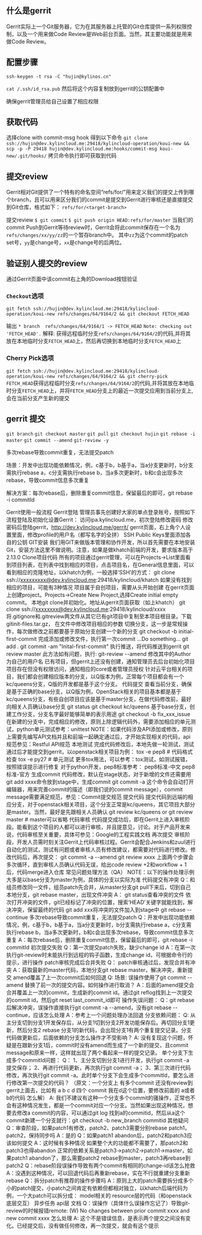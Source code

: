 ## 什么是gerrit

Gerrit实际上一个Git服务器，它为在其服务器上托管的Git仓库提供一系列权限控制，以及一个用来做Code Review是Web前台页面。当然，其主要功能就是用来做Code Review。

## 配置步骤

`ssh-keygen -t rsa -C "hujin@kylinos.cn"`

`cat /.ssh/id_rsa.pub` 然后将这个内容复制放到gerrit的公钥配置中

确保gerrit管理员给自己设置了相应权限

## 获取代码

选择clone with commit-msg hook 得到以下命令
`git clone ssh://hujin@dev.kylincloud.me:29418/kylincloud-operation/koui-new && scp -p -P 29418 hujin@dev.kylincloud.me:hooks/commit-msg koui-new/.git/hooks/`
拷贝命令执行即可获取到代码

## 提交review

Gerrit相对Git提供了一个特有的命名空间“refs/for/”用来定义我们的提交上传到哪个branch，且可以用来区分我们的commit是提交到Gerrit进行审核还是直接提交到Git仓库，格式如下：
`refs/for/<target-branch>`

提交review
`$ git commit`
`$ git push origin HEAD:refs/for/master`
当我们的commit Push到Gerrit等待review时，Gerrit会将此commit保存在一个名为`refs/changes/xx/yy/zz`的一个暂存branch中。
其中`zz`为这个commit的patch set号，`yy`是change号，`xx`是change号的后两位。

## 验证别人提交的review

通过Gerrit页面中该commit右上角的Download按钮验证

### `Checkout`选项
`git fetch ssh://hujin@dev.kylincloud.me:29418/kylincloud-operation/koui-new refs/changes/64/9164/2 && git checkout FETCH_HEAD`

输出
`* branch  refs/changes/64/9164/1 -> FETCH_HEAD`
`Note: checking out 'FETCH_HEAD'.`
解释:
获得远程临时分支`refs/changes/64/9164/2`的代码,并将其放在本地临时分支`FETCH_HEAD`上，然后再切换到本地临时分支`FETCH_HEAD`上

### Cherry Pick选项

`git fetch ssh://hujin@dev.kylincloud.me:29418/kylincloud-operation/koui-new refs/changes/64/9164/2 && git cherry-pick FETCH_HEAD`获得远程临时分支`refs/changes/64/9164/2`的代码,并将其放在本地临时分支`FETCH_HEAD`上，并将`FETCH_HEAD`分支上的最近一次提交应用到当前分支上,会在当前分支产生新的提交

## gerrit 提交

`git branch`
`git checkout master`
`git pull`
`git checkout hujin`
`git rebase -i master`
`git commit --amend`
`git-review -y`

多次rebase导致commit重复，无法提交patch

场景：开发中出现功能依赖情况，例，c基于b，b基于a，当a分支更新时，b分支需执行rebase a，c分支需执行rebase b，当a多次更新时，b和c会出现多次rebase，导致commit信息多次重复

解决方案：每次rebase后，删除重复commit信息，保留最后的即可，git rebase -i commitId


Gerrit使用一般流程
Gerrit登陆
管理员事先创建好大家的单点登录账号，按照如下流程登陆及初始化设置Gerrit：
访问ipa.kylincloud.me，初次登陆修改密码
修改密码后登陆gerrit，http://dev.kylincloud.me/gerrit/
gerrit页面，右上角个人设置里面，修改profile的用户名（都写名字的全拼）
SSH Public Keys里面添加各自的公钥
GIT安装
我们用GIT来做版本管理和协作开发，所以首先需要在本地安装Git，安装方法这里不做说明。注意，如果是做khatch前端的开发，要求版本高于2.13.0
Clone项目代码
所有的项目通过gerrit管理，可以在Projects->List里面看到项目列表，在列表中找到相应的项目，点击项目名，在General信息里面，可以看到相应的克隆地址，以khatch为例，一般选择‘SSH’的方式：
git clone ssh://xxxxxxxxx@dev.kylincloud.me:29418/kylincloud/khatch
如果没有找到相应的项目，可能有3种情况
项目属于自创项目，需要从头开始创建
在gerrit页面上创建project。Projects->Create New Project,选择Create initial empty commit。
本地git clone并初始化。地址从gerrit页面获取（如上khatch）
git clone ssh://xxxxxxxx@dev.kylincloud.me:29418/kylincloud/xxxx
将.gitignore和.gitreview两文件从其它已有git项目中复制至本项目根目录。下载gitinit-files.tar.gz， 在文件中修改项目相应的参数
切换分支，这一步是常规操作，每次做修改之前都要基于原始分支创建一个新的分支
git checkout -b initial-first-commit
完成添加或修改文件，执行第一次commit
...Do something...
git add .
git commit -am "Inital-first-commit"
执行推送，将代码推送到gerrit
git review master
此方法如有问题，执行: git-review --amend 修改其中的Author为自己的用户名
已有项目，但gerrit上还没有创建，通知管理员去后台初始化项目
项目存在但没有权限访问，通知相应的core或者管理员授权
针对云平台相关的项目，我们都会创建相应版本的分支，以Q版本为例，正常每个项目都会有一个kc/queens分支，Q版的开发都是基于这个分支。
代码提交
查看当前分支，确保是基于正确的base分支，以Q版为例，OpenStack相关的项目基本都是基于kc/queens分支，有些自创项目应该是基于master分支，在做代码修改前，最好向相关人员确认base分支
git status
git checkout kc/queens
基于base分支，创建工作分支，分支名字最好能够简单的表示用途
git checkout -b fix_xxx_issue
在新建的分支中，完成相应的修改，原则上除逻辑代码外，需要添加相应的单元测试，python单元测试参考：unittest
NOTE：如果代码涉及API添加或修改，原则上需要先编写API文档并且和前端一起确定通过后，才开始实现相关的代码，api规范参见：Restful API规范
本地测试
完成代码修改后，本地先做一轮测试，测试通过后才能提交到gerrit，以openstack相关项目为例：
tox -e pep8    # 代码格式检查
tox -e py27    # 单元测试 
更多tox用法，可以参考：tox测试，如测试报错，按照错误提示进行修复
对于python开发，pep8标准参考：
pep8标准-中文
pep8标准-官方
生成commit
代码修改，默认在stage状态，对于新增的文件还需要用git add xxxx命令放到stage中，生成commit
git commit -a
这个命令会自动打开编辑器，用来完善commit的描述（即我们说的commit message），commit message需要满足规范，参见：Commit提交规范
提交代码
提交代码到远端的相应分支，对于openstack相关项目，这个分支正常是kc/queens，其它项目大部分是master。当然，最好是先跟相关人员确认
git review kc/queens
or
git review master      # master可以省略
代码审核
代码提交成功后，即在Gerrit上进入审核阶段。能看到这个项目的人都可以进行审核，并且提意见，讨论。对于产品开发来说，代码审核至关重要，具体可参见：Google的工程实践文档
再次提交
审核阶段，开发人员需时刻关注Gerrit上代码审核过程。Gerrit会配合Jenkins和zuul进行自动化的测试，测试有问题或者审核人员有修改建议，都需要对代码进行修改。修改代码后，再次提交：
git commit -a --amend
git review xxxx
上面两个步骤会多次循环，直到审核人员确认代码无误，给出code review +2和workflow + 1后，代码merge进入仓库
常见问题处理方法（QA）
NOTE：以下的操作处理示例大多是以base分支为master为例，具体的分支以实际为准
代码提交有冲突
Q：和组员修改同一文件，组员patch先合并，从master分支git pull下来后，切到自己本地分支，git rebase master，出现文件冲突
A：
git status查看冲突的文件
依次打开冲突的文件，git已经标记了冲突的位置，搜索‘HEAD’关键字就能找到，解决冲突，保留最终的代码
git add xxx将冲突的文件加入到stage中
git rebase --continue
多次rebase导致commit重复，无法提交patch
Q：开发中出现功能依赖情况，例，c基于b，b基于a，当a分支更新时，b分支需执行rebase a，c分支需执行rebase b，当a多次更新时，b和c会出现多次rebase，导致commit信息多次重复
A：每次rebase后，删除重复commit信息，保留最后的即可，git rebase -i commitId
初次提交失败
Q：第一次提交patch失败，缺少change id
A：在第一次执行git-review时未能执行到远程的钩子函数，生成change id，可根据命令行的提示，进行操作
patch审核完成后合并失败
Q： patch审核通过后，发现合并有冲突
A：获取最新的master代码，本地分支git rebase master，解决冲突，重新提交
amend覆盖了上一次commit后如何回退
Q: 场景: 误操作使用了git commit --amend 替换了前一次的提交内容。如何操作进行取消？
A：后面的amend提交会合并覆盖上一次的commit，生成新的commit id。通过git reflog找到上一次提交的commit id，然后git reset last_commit_id即可
操作失误问题：
Q：git rebase后解决冲突，误操作直接执行git commit -a --amend，没有git rebase --continue，应该怎么处理
A：参考上一个问题处理办法回退
分支依赖问题：
Q: 从主分支切到分支1开发保存后，从分支1切到分支2开发功能保存后。再切回分支1更新，然后分支2 rebase 分支1的新代码，会出现分支1有两个重复提交记录。分支代码做更新后，后面依赖的分支怎么操作才不受影响？
A: 没有复现这个问题，怀疑是在跟新分支1后，commit时没有amend而生成了一个新的提交，且commit message和原来一样，这样就出现了两个看起来一样的提交记录。
单个分支下生成多个commitId问题：
Q： 1、主分支切到分支1进行开发，执行git commit -a 提交保存；  2、再进行代码更新，再次执行git commit -a；  3、第三次进行代码修改，再次执行git commit -a。此时单个分支下会生成多个commitId，要怎么进行修改第一次提交的代码？
（原文：一个分支上 有多个commit  还没有review到gerrit上面去，比如有 a b c d  四个 commit 我在d这个位置，要修改前面的 a或者b的代码 怎么解）
A: 我们不建议有这种一个分支多个commit的骚操作，正常也不会有这种情况发生，都是一个commit对应一个分支。当然如果出现这种情况，想要去修改a commit的内容，可以通过git log 找到a的commitid，然后从a这个commit新建一个分支就行：git checkout -b new_branch commitid
其他疑问
Q：审查阶段，如果patch1有修改，patch2、patch3需要分别rebase patch1，patch2，保持同步吗
A：是的
Q：如果patch1 abandon后，patch2和patch3应该如何提交
A：这时候有多种情况
如果整个大的功能都不需要了，那patch2和patch3也得abandon
正常的依赖关系是patch3->patch2->patch1->master，如果patch1 abandon了，那么需要patch2 rebase到master，patch3再rebase到patch2
Q：rebase阶段误操作导致有两个commit有相同的change-id该怎么抢救
A：没遇到这种情况，可以回退代码后再重新rebase，实在不行就重建分支重新rebase
Q：拆分patch有推荐的操作步骤吗
A：原则上大的patch需要拆分成多个小的patch提交，小patch之间肯定有依赖但都相对独立，以khatch后端代码为例，一个大patch可以拆分成：
model相关的
resource层的代码（和openstack底层交互）
异步任务
api层
文档
Q：误操作（具体什么误操作忘记了）导致git-review的时候报错remote: (W) No changes between prior commit xxxx and new commit xxxx 怎么处理
A: 这个不是错误信息，是表示两个提交之间没有变化。已经提交后，没有做任何修改，再一次提交，就会有这个提示